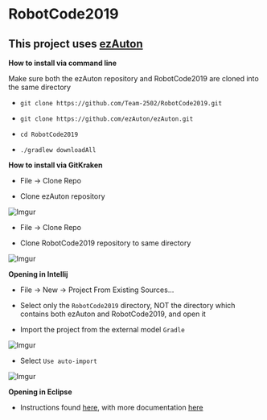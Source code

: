 # RobotCode2019

This project uses [ezAuton](https://github.com/ezAuton/ezAuton)
----
**How to install via command line**

Make sure both the ezAuton repository and RobotCode2019 are cloned into the same directory
- `git clone https://github.com/Team-2502/RobotCode2019.git`

- `git clone https://github.com/ezAuton/ezAuton.git`

- `cd RobotCode2019`

- `./gradlew downloadAll`
 
 **How to install via GitKraken**
 
 - File -> Clone Repo
 
 - Clone ezAuton repository
 
 ![Imgur](https://i.imgur.com/TV4WcnH.jpg)
 
  - File -> Clone Repo
 
 - Clone RobotCode2019 repository to same directory
 
 ![Imgur](https://i.imgur.com/BN0kRNt.jpg)
 
 **Opening in Intellij**
 
 - File -> New -> Project From Existing Sources...
 
 - Select only the `RobotCode2019` directory, NOT the directory which contains both ezAuton and RobotCode2019, and open it
 
 - Import the project from the external model `Gradle`
 
  ![Imgur](https://i.imgur.com/qPqQpUv.jpg)
 
 - Select `Use auto-import`
 
  ![Imgur](https://i.imgur.com/eQeEA97.jpg)
  
 **Opening in Eclipse**
 
 - Instructions found [here](http://lmgtfy.com/?q=how+to+install+intellij),
  with more documentation [here](https://www.scientificamerican.com/article/the-science-of-irrational/)